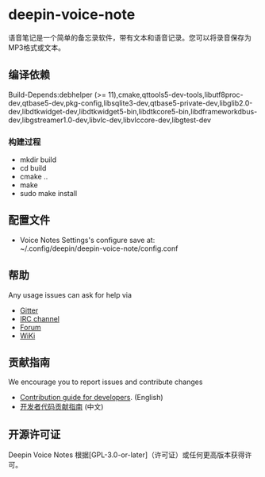 # deepin-voice-note

语音笔记是一个简单的备忘录软件，带有文本和语音记录。您可以将录音保存为MP3格式或文本。

## 编译依赖

Build-Depends:debhelper (>= 11),cmake,qttools5-dev-tools,libutf8proc-dev,qtbase5-dev,pkg-config,libsqlite3-dev,qtbase5-private-dev,libglib2.0-dev,libdtkwidget-dev,libdtkwidget5-bin,libdtkcore5-bin,libdframeworkdbus-dev,libgstreamer1.0-dev,libvlc-dev,libvlccore-dev,libgtest-dev

### 构建过程
- mkdir build
- cd build
- cmake ..
- make
- sudo make install

## 配置文件

* Voice Notes Settings's configure save at:<br/>
~/.config/deepin/deepin-voice-note/config.conf

## 帮助

Any usage issues can ask for help via

* [Gitter](https://gitter.im/orgs/linuxdeepin/rooms)
* [IRC channel](https://webchat.freenode.net/?channels=deepin)
* [Forum](https://bbs.deepin.org)
* [WiKi](http://wiki.deepin.org/)

## 贡献指南

We encourage you to report issues and contribute changes

* [Contribution guide for developers](https://github.com/linuxdeepin/developer-center/wiki/Contribution-Guidelines-for-Developers-en). (English)
* [开发者代码贡献指南](https://github.com/linuxdeepin/developer-center/wiki/Contribution-Guidelines-for-Developers) (中文)

## 开源许可证

Deepin Voice Notes 根据[GPL-3.0-or-later]（许可证）或任何更高版本获得许可。
